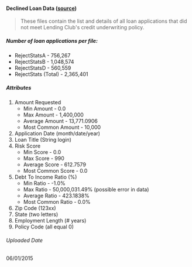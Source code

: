  

#### Declined Loan Data ([source](https://www.lendingclub.com/info/download-data.action)) 
<blockquote cite="https://www.lendingclub.com/info/download-data.action">
<p> These files contain the list and details of all loan applications that did not meet Lending Club's credit underwriting policy.
</blockquote>

##### Number of loan applications per file:  
* RejectStatsA - 756,267
* RejectStatsB - 1,048,574
* RejectStatsD - 560,559
* RejectStats (Total) - 2,365,401

##### Attributes

1. Amount Requested
    * Min Amount - 0.0
    * Max Amount - 1,400,000
    * Average Amount - 13,771.0906
    * Most Common Amount - 10,000
2. Application Date (month/date/year)
3. Loan Title (String login)
4. Risk Score 
    * Min Score - 0.0
    * Max Score - 990
    * Average Score - 612.7579
    * Most Common Score - 0.0
5. Debt To Income Ratio (%)
    * Min Ratio - -1.0%
    * Max Ratio - 50,000,031.49% (possible error in data)
    * Average Ratio - 423.1838%
    * Most Common Ratio - 0.0%
6. Zip Code (123xx)
7. State (two letters)
8. Employment Length (# years)
9. Policy Code (all equal 0)

###### Uploaded Date
06/01/2015